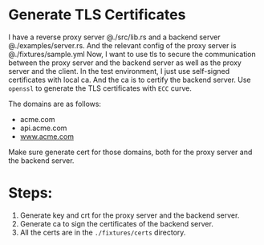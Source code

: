 # Generate TLS Certificates

I have a reverse proxy server @./src/lib.rs and a backend server @./examples/server.rs.
And the relevant config of the proxy server is @./fixtures/sample.yml
Now, I want to use tls to secure the communication between the proxy server and the backend server as well as the proxy server and the client.
In the test environment, I just use self-signed certificates with local ca.
And the ca is to certify the backend server.
Use `openssl` to generate the TLS certificates with `ECC` curve.

The domains are as follows:
- acme.com
- api.acme.com
- www.acme.com

Make sure generate cert for those domains, both for the proxy server and the backend server.
# Steps:
1. Generate key and crt for the proxy server and the backend server.
2. Generate ca to sign the certificates of the backend server.
3. All the certs are in the `./fixtures/certs` directory.
